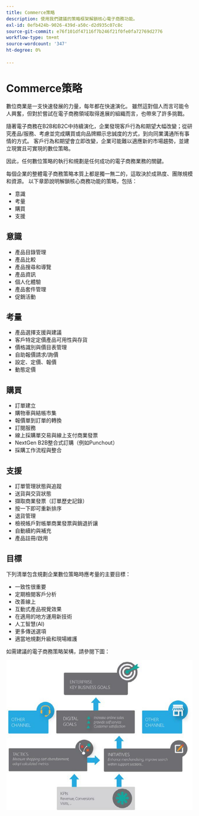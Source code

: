 ```yaml
---
title: Commerce策略
description: 使用我們建議的策略框架解鎖核心電子商務功能。
exl-id: 0efb424b-9026-439d-a50c-d2d935c07c8c
source-git-commit: e76f101df47116f7b246f21f0fe0fa72769d2776
workflow-type: tm+mt
source-wordcount: '347'
ht-degree: 0%

---
```


# Commerce策略

數位商業是一支快速發展的力量，每年都在快速演化。 雖然這對個人而言可能令人興奮，但對於嘗試在電子商務領域取得進展的組織而言，也帶來了許多挑戰。

隨著電子商務在B2B和B2C中持續演化，企業發現客戶行為和期望大幅改變；從研究產品/服務、考慮並完成購買或向品牌顯示忠誠度的方式，到向同業溝通所有事情的方式。 客戶行為和期望會立即改變，企業可能難以適應新的市場趨勢，並建立現實且可實現的數位策略。

因此，任何數位策略的執行和規劃是任何成功的電子商務業務的關鍵。

每個企業的整體電子商務策略本質上都是獨一無二的，這取決於成熟度、團隊規模和資源。 以下章節說明解鎖核心商務功能的策略，包括：

- 意識
- 考量
- 購買
- 支援

## 意識

- 產品目錄管理
- 產品比較
- 產品搜尋和導覽
- 產品資訊
- 個人化體驗
- 產品套件管理
- 促銷活動

## 考量

- 產品選擇支援與建議
- 客戶特定定價產品可用性與存貨
- 價格識別與價目表管理
- 自助報價請求/詢價
- 設定、定價、報價
- 動態定價

## 購買

- 訂單建立
- 購物車與結帳市集
- 報價單到訂單的轉換
- 訂閱服務
- 線上採購單交易與線上支付商業發票
- NextGen B2B整合式訂購（例如Punchout）
- 採購工作流程與整合

## 支援

- 訂單管理狀態與追蹤
- 送貨與交貨狀態
- 擷取商業發票（訂單歷史記錄）
- 按一下即可重新排序
- 退貨管理
- 檢視帳戶對帳單商業發票與銷退折讓
- 自動續約與補充
- 產品註冊/啟用

## 目標

下列清單包含規劃企業數位策略時應考量的主要目標：

- 一致性很重要
- 定期檢閱客戶分析
- 改善線上
- 互動式產品視覺效果
- 在適用的地方運用新技術
- 人工智慧(AI)
- 更多傳送選項
- 適當地規劃升級和現場維護

如需建議的電子商務策略架構，請參閱下圖：

![Commerce策略架構圖表](../../assets/playbooks/commerce-strategy-framework.png)
